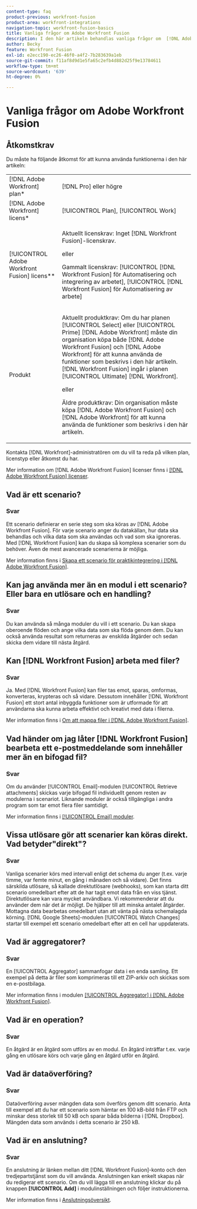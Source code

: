 ```yaml
---
content-type: faq
product-previous: workfront-fusion
product-area: workfront-integrations
navigation-topic: workfront-fusion-basics
title: Vanliga frågor om Adobe Workfront Fusion
description: I den här artikeln behandlas vanliga frågor om  [!DNL Adobe Workfront Fusion], inklusive information om objekt som ofta används i Fusion-arbetsflöden
author: Becky
feature: Workfront Fusion
exl-id: e2ecc190-ec26-46f0-a4f2-7b283639a1eb
source-git-commit: f11af8d9d1e5fa65c2efb4d882d25f9e13784611
workflow-type: tm+mt
source-wordcount: '639'
ht-degree: 0%

---
```


# Vanliga frågor om Adobe Workfront Fusion

## Åtkomstkrav

Du måste ha följande åtkomst för att kunna använda funktionerna i den här artikeln:

<table style="table-layout:auto"> 
 <col> 
 <col> 
 <tbody> 
  <tr> 
    <td role="rowheader">[!DNL Adobe Workfront] plan*</td> 
   <td> <p>[!DNL Pro] eller högre</p> </td> 
  </tr> 
  <tr data-mc-conditions=""> 
   <td role="rowheader">[!DNL Adobe Workfront] licens*</td> 
   <td> <p>[!UICONTROL Plan], [!UICONTROL Work]</p> </td> 
  </tr> 
  <tr> 
   <td role="rowheader">[!UICONTROL Adobe Workfront Fusion] licens**</td> 
   <td>
   <p>Aktuellt licenskrav: Inget [!DNL Workfront Fusion]-licenskrav.</p>
   <p>eller</p>
   <p>Gammalt licenskrav: [!UICONTROL [!DNL Workfront Fusion] för Automatisering och integrering av arbetet], [!UICONTROL [!DNL Workfront Fusion] för Automatisering av arbete]</p>
   </td> 
  </tr> 
  <tr> 
   <td role="rowheader">Produkt</td> 
   <td>
   <p>Aktuellt produktkrav: Om du har planen [!UICONTROL Select] eller [!UICONTROL Prime] [!DNL Adobe Workfront] måste din organisation köpa både [!DNL Adobe Workfront Fusion] och [!DNL Adobe Workfront] för att kunna använda de funktioner som beskrivs i den här artikeln. [!DNL Workfront Fusion] ingår i planen [!UICONTROL Ultimate] [!DNL Workfront].</p>
   <p>eller</p>
   <p>Äldre produktkrav: Din organisation måste köpa [!DNL Adobe Workfront Fusion] och [!DNL Adobe Workfront] för att kunna använda de funktioner som beskrivs i den här artikeln.</p>
   </td> 
  </tr> 
 </tbody> 
</table>

Kontakta [!DNL Workfront]-administratören om du vill ta reda på vilken plan, licenstyp eller åtkomst du har.

Mer information om [!DNL Adobe Workfront Fusion] licenser finns i [[!DNL Adobe Workfront Fusion] licenser](../../workfront-fusion/get-started/license-automation-vs-integration.md).

## Vad är ett scenario?

### Svar

Ett scenario definierar en serie steg som ska köras av [!DNL Adobe Workfront Fusion]. För varje scenario anger du datakällan, hur data ska behandlas och vilka data som ska användas och vad som ska ignoreras. Med [!DNL Workfront Fusion] kan du skapa så komplexa scenarier som du behöver. Även de mest avancerade scenarierna är möjliga.

Mer information finns i [Skapa ett scenario för praktikintegrering i [!DNL Adobe Workfront Fusion]](../../workfront-fusion/get-started/create-a-practice-scenario.md).

## Kan jag använda mer än en modul i ett scenario? Eller bara en utlösare och en handling?

### Svar

Du kan använda så många moduler du vill i ett scenario. Du kan skapa oberoende flöden och ange vilka data som ska flöda genom dem. Du kan också använda resultat som returneras av enskilda åtgärder och sedan skicka dem vidare till nästa åtgärd.

## Kan [!DNL Workfront Fusion] arbeta med filer?

### Svar

Ja. Med [!DNL Workfront Fusion] kan filer tas emot, sparas, omformas, konverteras, krypteras och så vidare. Dessutom innehåller [!DNL Workfront Fusion] ett stort antal inbyggda funktioner som är utformade för att användarna ska kunna arbeta effektivt och kreativt med data i filerna.

Mer information finns i [Om att mappa filer i [!DNL Adobe Workfront Fusion]](../../workfront-fusion/mapping/about-mapping-files.md).

## Vad händer om jag låter [!DNL Workfront Fusion] bearbeta ett e-postmeddelande som innehåller mer än en bifogad fil?

### Svar

Om du använder [!UICONTROL Email]-modulen [!UICONTROL Retrieve attachments] skickas varje bifogad fil individuellt genom resten av modulerna i scenariot. Liknande moduler är också tillgängliga i andra program som tar emot flera filer samtidigt.

Mer information finns i [[!UICONTROL Email] moduler](../../workfront-fusion/apps-and-their-modules/email-modules.md).

## Vissa utlösare gör att scenarier kan köras direkt. Vad betyder&quot;direkt&quot;?

### Svar

Vanliga scenarier körs med intervall enligt det schema du anger (t.ex. varje timme, var femte minut, en gång i månaden och så vidare). Det finns särskilda utlösare, så kallade direktutlösare (webhooks), som kan starta ditt scenario omedelbart efter att de har tagit emot data från en viss tjänst. Direktutlösare kan vara mycket användbara. Vi rekommenderar att du använder dem när det är möjligt. De hjälper till att minska antalet åtgärder. Mottagna data bearbetas omedelbart utan att vänta på nästa schemalagda körning. [!DNL Google Sheets]-modulen [!UICONTROL Watch Changes] startar till exempel ett scenario omedelbart efter att en cell har uppdaterats.

## Vad är aggregatorer?

### Svar

En [!UICONTROL Aggregator] sammanfogar data i en enda samling. Ett exempel på detta är filer som komprimeras till ett ZIP-arkiv och skickas som en e-postbilaga.

Mer information finns i modulen [[!UICONTROL Aggregator] i  [!DNL Adobe Workfront Fusion]](../../workfront-fusion/modules/aggregator-module.md).

## Vad är en operation?

### Svar

En åtgärd är en åtgärd som utförs av en modul. En åtgärd inträffar t.ex. varje gång en utlösare körs och varje gång en åtgärd utför en åtgärd.

## Vad är dataöverföring?

### Svar

Dataöverföring avser mängden data som överförs genom ditt scenario. Anta till exempel att du har ett scenario som hämtar en 100 kB-bild från FTP och minskar dess storlek till 50 kB och sparar båda bilderna i [!DNL Dropbox]. Mängden data som används i detta scenario är 250 kB.

## Vad är en anslutning?

### Svar

En anslutning är länken mellan ditt [!DNL Workfront Fusion]-konto och den tredjepartstjänst som du vill använda. Anslutningen kan enkelt skapas när du redigerar ett scenario. Om du vill lägga till en anslutning klickar du på knappen **[!UICONTROL Add]** i modulinställningen och följer instruktionerna.

Mer information finns i [Anslutningsöversikt](../../workfront-fusion/connections/about-connecting-wf-fusion-to-app-or-service.md).
